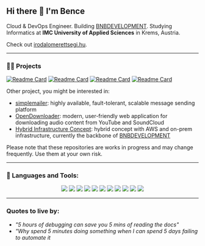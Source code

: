 ## Hi there 👋 I'm Bence
Cloud & DevOps Engineer. Building [BNBDEVELOPMENT](https://github.com/bnbdevelopment/). Studying Informatics at **IMC University of Applied Sciences** in Krems, Austria.

Check out [irodalomerettsegi.hu](https://irodalomerettsegi.hu).

---

### 🧑‍💻 Projects
[![Readme Card](https://github-readme-stats.vercel.app/api/pin/?username=bencetotht&repo=bnbdevelopment-infra&theme=github_dark)](https://github.com/bencetotht/bnbdevelopment-infra)
[![Readme Card](https://github-readme-stats.vercel.app/api/pin/?username=bencetotht&repo=k8s&theme=github_dark)](https://github.com/bencetotht/k8s)
[![Readme Card](https://github-readme-stats.vercel.app/api/pin/?username=bencetotht&repo=dotfiles&theme=github_dark)](https://github.com/bencetotht/dotfiles)
[![Readme Card](https://github-readme-stats.vercel.app/api/pin/?username=bencetotht&repo=playbooks&theme=github_dark)](https://github.com/bencetotht/playbooks)

Other project, you might be interested in:
- [simplemailer](https://github.com/bencetotht/simplemailer): highly available, fault-tolerant, scalable message sending platform
- [OpenDownloader](https://github.com/bencetotht/opendownloader): modern, user-friendly web application for downloading audio content from YouTube and SoundCloud
- [Hybrid Infrastructure Concept](https://github.com/bencetotht/hybrid-infra): hybrid concept with AWS and on-prem infrastructure, currently the backbone of [BNBDEVELOPMENT](https://docs.bnbdevelopment.hu/docs/bnb-infra/index)

Please note that these repositories are works in progress and may change frequently. Use them at your own risk.

---

### 🚀 Languages and Tools:

<p align="center">
  <img src="https://img.shields.io/badge/Linux-%23FCC624?style=for-the-badge&logo=linux&logoColor=black" />
  <img src="https://img.shields.io/badge/Bash-%234EAA25?style=for-the-badge&logo=gnu-bash&logoColor=white" />
  <img src="https://img.shields.io/badge/Docker-%230db7ed?style=for-the-badge&logo=docker&logoColor=white" />
  <img src="https://img.shields.io/badge/Kubernetes-%23326ce5?style=for-the-badge&logo=kubernetes&logoColor=white" />
  <img src="https://img.shields.io/badge/Proxmox-%23E57000?style=for-the-badge&logo=proxmox&logoColor=white" />
  <img src="https://img.shields.io/badge/AWS-%23FF9900?style=for-the-badge&logo=amazonaws&logoColor=white" />
  <img src="https://img.shields.io/badge/Google%20Cloud-%234285F4?style=for-the-badge&logo=googlecloud&logoColor=white" />
  <img src="https://img.shields.io/badge/Ansible-%23EE0000?style=for-the-badge&logo=ansible&logoColor=white" />
  <img src="https://img.shields.io/badge/Python-%233776AB?style=for-the-badge&logo=python&logoColor=white" />
  <!--- <img src="https://img.shields.io/badge/PyTorch-%23EE4C2C?style=for-the-badge&logo=pytorch&logoColor=white" /> -->
  <img src="https://img.shields.io/badge/TypeScript-%233178C6?style=for-the-badge&logo=typescript&logoColor=white" />
  <img src="https://img.shields.io/badge/NestJS-%23E0234E?style=for-the-badge&logo=nestjs&logoColor=white" />
</p>

---
### Quotes to live by:
- *"5 hours of debugging can save you 5 mins of reading the docs"*
- *"Why spend 5 minutes doing something when I can spend 5 days failing to automate it* 


<!--
**bencetotht/bencetotht** is a ✨ _special_ ✨ repository because its `README.md` (this file) appears on your GitHub profile.

Here are some ideas to get you started:

- 🔭 I’m currently working on ...
- 🌱 I’m currently learning ...
- 👯 I’m looking to collaborate on ...
- 🤔 I’m looking for help with ...
- 💬 Ask me about ...
- 📫 How to reach me: ...
- 😄 Pronouns: ...
- ⚡ Fun fact: ...
-->
